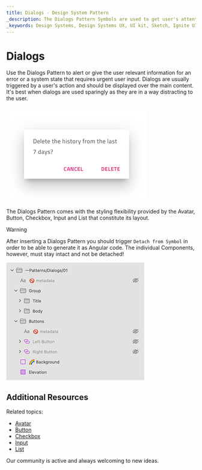 ```yaml
---
title: Dialogs - Design System Pattern
_description: The Dialogs Pattern Symbols are used to get user's attention and direct it toward important information and/or action they need to confirm and/or take.
_keywords: Design Systems, Design Systems UX, UI kit, Sketch, Ignite UI for Angular, Sketch to Angular, Angular, Angular Design System, Export code from Sketch, Design Kits for Angular, Sketch HTML, Sketch to HTML, Sketch UI kits
---
```


# Dialogs

Use the Dialogs Pattern to alert or give the user relevant information for an error or a system state that requires urgent user input. Dialogs are usually triggered by a user's action and should be displayed over the main content. It's best when dialogs are used sparingly as they are in a way distracting to the user.

<img class="responsive-img" src="../images/dialogs_demo.png" srcset="../images/dialogs_demo@2x.png 2x" />

The Dialogs Pattern comes with the styling flexibility provided by the Avatar, Button, Checkbox, Input and List that constitute its layout.

> [!WARNING]
> After inserting a Dialogs Pattern you should trigger `Detach from Symbol` in order to be able to generate it as Angular code. The individual Components, however, must stay intact and not be detached!

<img class="responsive-img" src="../images/dialogs_detach.png" srcset="../images/dialogs_detach@2x.png 2x" />

## Additional Resources

Related topics:

- [Avatar](../components/avatar.md)
- [Button](../components/button.md)
- [Checkbox](../components/checkbox.md)
- [Input](../components/input.md)
- [List](../components/list.md)
  <div class="divider--half"></div>

Our community is active and always welcoming to new ideas.


